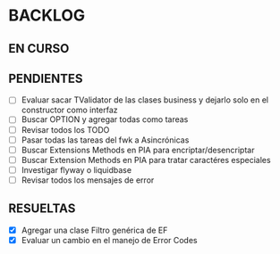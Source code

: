 # BACKLOG

## EN CURSO

## PENDIENTES

- [ ] Evaluar sacar TValidator de las clases business y dejarlo solo en el constructor como interfaz
- [ ] Buscar OPTION y agregar todas como tareas
- [ ] Revisar todos los TODO
- [ ] Pasar todas las tareas del fwk a Asincrónicas
- [ ] Buscar Extensions Methods en PIA para encriptar/desencriptar
- [ ] Buscar Extension Methods en PIA para tratar caractéres especiales
- [ ] Investigar flyway o liquidbase
- [ ] Revisar todos los mensajes de error

## RESUELTAS

- [x] Agregar una clase Filtro genérica de EF
- [x] Evaluar un cambio en el manejo de Error Codes
